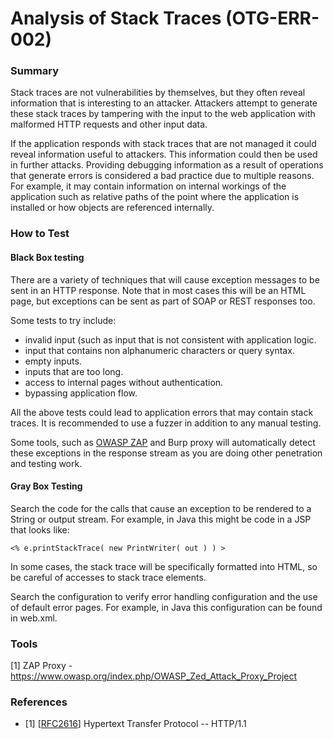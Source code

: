 # Analysis of Stack Traces (OTG-ERR-002)


### Summary

Stack traces are not vulnerabilities by themselves, but they often reveal information that is interesting to an attacker. Attackers attempt to generate these stack traces by tampering with the input to the web application with malformed HTTP requests and other input data.


If the application responds with stack traces that are not managed it could reveal information useful to attackers. This information could then be used in further attacks. Providing debugging information as a result of operations that generate errors is considered a bad practice due to multiple reasons. For example, it may contain information on internal workings of the application such as relative paths of the point where the application is installed or how objects are referenced internally.

### How to Test
#### Black Box testing

There are a variety of techniques that will cause exception messages to be sent in an HTTP response. Note that in most cases this will be an HTML page, but exceptions can be sent as part of SOAP or REST responses too.


Some tests to try include:
* invalid input (such as input that is not consistent with application logic.
* input that contains non alphanumeric characters or query syntax.
* empty inputs.
* inputs that are too long.
* access to internal pages without authentication.
* bypassing application flow.


All the above tests could lead to application errors that may contain stack traces. It is recommended to use a fuzzer in addition to any manual testing.


Some tools, such as [OWASP ZAP](https://www.owasp.org/index.php/OWASP_Zed_Attack_Proxy_Project ) and Burp proxy will automatically detect these exceptions in the response stream as you are doing other penetration and testing work.


#### Gray Box Testing

Search the code for the calls that cause an exception to be rendered to a String or output stream. For example, in Java this might be code in a JSP that looks like:

```
<% e.printStackTrace( new PrintWriter( out ) ) >
```

In some cases, the stack trace will be specifically formatted into HTML, so be careful of accesses to stack trace elements.


Search the configuration to verify error handling configuration and the use of default error pages.  For example, in Java this configuration can be found in web.xml.

### Tools
[1] ZAP Proxy - https://www.owasp.org/index.php/OWASP_Zed_Attack_Proxy_Project

### References

* [1] [[RFC2616](http://www.ietf.org/rfc/rfc2616.txt?number=2616)] Hypertext Transfer Protocol -- HTTP/1.1
